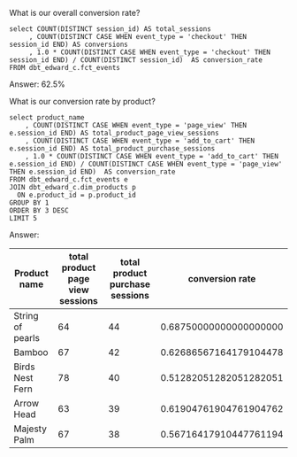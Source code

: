 What is our overall conversion rate?

```
select COUNT(DISTINCT session_id) AS total_sessions
     , COUNT(DISTINCT CASE WHEN event_type = 'checkout' THEN session_id END) AS conversions
     , 1.0 * COUNT(DISTINCT CASE WHEN event_type = 'checkout' THEN session_id END) / COUNT(DISTINCT session_id)  AS conversion_rate
FROM dbt_edward_c.fct_events
```

Answer: 62.5%

What is our conversion rate by product?

```
select product_name
    , COUNT(DISTINCT CASE WHEN event_type = 'page_view' THEN e.session_id END) AS total_product_page_view_sessions
    , COUNT(DISTINCT CASE WHEN event_type = 'add_to_cart' THEN e.session_id END) AS total_product_purchase_sessions
    , 1.0 * COUNT(DISTINCT CASE WHEN event_type = 'add_to_cart' THEN e.session_id END) / COUNT(DISTINCT CASE WHEN event_type = 'page_view' THEN e.session_id END)  AS conversion_rate
FROM dbt_edward_c.fct_events e
JOIN dbt_edward_c.dim_products p
  ON e.product_id = p.product_id
GROUP BY 1
ORDER BY 3 DESC
LIMIT 5
```

Answer: 

| Product name     | total product page view sessions | total product purchase sessions | conversion rate        |
|------------------|----------------------------------|---------------------------------|------------------------|
| String of pearls | 64                               | 44                              | 0.68750000000000000000 |
| Bamboo           | 67                               | 42                              | 0.62686567164179104478 |
| Birds Nest Fern  | 78                               | 40                              | 0.51282051282051282051 |
| Arrow Head       | 63                               | 39                              | 0.61904761904761904762 |
| Majesty Palm     | 67                               | 38                              | 0.56716417910447761194 |